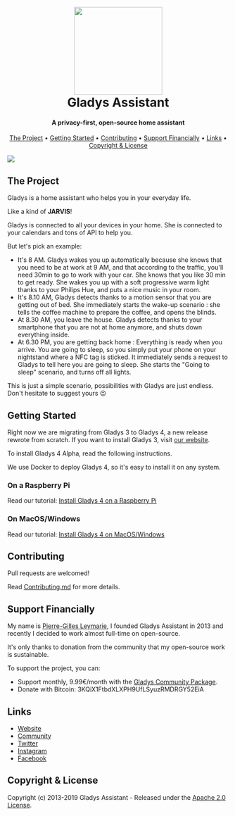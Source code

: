 <h1 align="center">
  <br>
	<img src="https://gladysassistant.com/assets/images/external/github-gladys-logo.png" width="200">
  <br>
  Gladys Assistant
</h1>

<h4 align="center">A privacy-first, open-source home assistant</h4>

<p align="center">
	
</p>

<p align="center">
  <a href="#the-project">The Project</a> •
  <a href="#getting-started">Getting Started</a> •
  <a href="#contributing">Contributing</a> •
  <a href="#support-financially">Support Financially</a> •
  <a href="#links">Links</a> •
  <a href="#copyright--license">Copyright & License</a> 
</p>

<img src="https://gladysassistant.com/assets/images/external/github-gladys-4-mockups-devices.jpg" />

## The Project

Gladys is a home assistant who helps you in your everyday life.

Like a kind of **JARVIS**!

Gladys is connected to all your devices in your home. She is connected to your calendars and tons of API to help you.

But let's pick an example:

- It's 8 AM. Gladys wakes you up automatically because she knows that you need to be at work at 9 AM, and that according to the traffic, you'll need 30min to go to work with your car. She knows that you like 30 min to get ready. She wakes you up with a soft progressive warm light thanks to your Philips Hue, and puts a nice music in your room.
- It's 8.10 AM, Gladys detects thanks to a motion sensor that you are getting out of bed. She immediately starts the wake-up scenario : she tells the coffee machine to prepare the coffee, and opens the blinds.
- At 8.30 AM, you leave the house. Gladys detects thanks to your smartphone that you are not at home anymore, and shuts down everything inside.
- At 6.30 PM, you are getting back home : Everything is ready when you arrive. You are going to sleep, so you simply put your phone on your nightstand where a NFC tag is sticked. It immediately sends a request to Gladys to tell here you are going to sleep. She starts the "Going to sleep" scenario, and turns off all lights.

This is just a simple scenario, possibilities with Gladys are just endless. Don't hesitate to suggest yours 😉

## Getting Started

Right now we are migrating from Gladys 3 to Gladys 4, a new release rewrote from scratch. If you want to install Gladys 3, visit [our website](https://gladysassistant.com).

To install Gladys 4 Alpha, read the following instructions.

We use Docker to deploy Gladys 4, so it's easy to install it on any system.

### On a Raspberry Pi

Read our tutorial: [Install Gladys 4 on a Raspberry Pi](https://documentation.gladysassistant.com/en/installation#raspberry-pi)

### On MacOS/Windows

Read our tutorial: [Install Gladys 4 on MacOS/Windows](https://documentation.gladysassistant.com/en/installation#macos-windows)

## Contributing

Pull requests are welcomed!

Read [Contributing.md](https://github.com/gladysassistant/Gladys/blob/master/.github/CONTRIBUTING.md) for more details.

## Support Financially

My name is [Pierre-Gilles Leymarie](https://twitter.com/pierregillesl), I founded Gladys Assistant in 2013 and recently I decided to work almost full-time on open-source.

It's only thanks to donation from the community that my open-source work is sustainable.

To support the project, you can:

- Support monthly, 9.99€/month with the [Gladys Community Package](https://gladysassistant.com/gladys-community-package).
- Donate with Bitcoin: 3KQiX1FtbdXLXPH9UfLSyuzRMDRGY52EiA

## Links

- [Website](https://gladysassistant.com)
- [Community](https://community.gladysassistant.com/)
- [Twitter](https://twitter.com/gladysassistant)
- [Instagram](https://www.instagram.com/gladysassistant/)
- [Facebook](https://www.facebook.com/gladysassistant)

## Copyright & License

Copyright (c) 2013-2019 Gladys Assistant - Released under the [Apache 2.0 License](https://github.com/gladysassistant/Gladys/blob/master/LICENSE).
